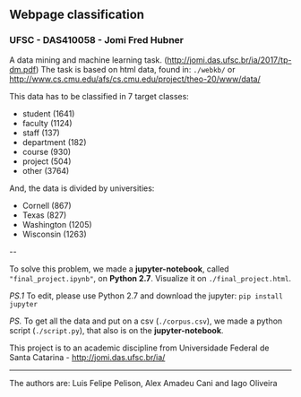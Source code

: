 ## Webpage classification
### UFSC - DAS410058 - Jomi Fred Hubner

A data mining and machine learning task. (http://jomi.das.ufsc.br/ia/2017/tp-dm.pdf)
The task is based on html data, found in: `./webkb/` or http://www.cs.cmu.edu/afs/cs.cmu.edu/project/theo-20/www/data/

This data has to be classified in 7 target classes: 
* student (1641)
* faculty (1124)
* staff (137)
* department (182)
* course (930)
* project (504)
* other (3764)

And, the data is divided by universities:

* Cornell (867)
* Texas (827)
* Washington (1205)
* Wisconsin (1263)

--

To solve this problem, we made a **jupyter-notebook**, called `"final_project.ipynb"`, on **Python 2.7**. Visualize it on `./final_project.html`. 

*PS.1* To edit, please use Python 2.7 and download the jupyter: `pip install jupyter`

*PS.* To get all the data and put on a csv (`./corpus.csv`), we made a python script (`./script.py`), that also is on the **jupyter-notebook**.

This project is to an academic discipline from Universidade Federal de Santa Catarina - http://jomi.das.ufsc.br/ia/

---

The authors are: Luis Felipe Pelison, Alex Amadeu Cani and Iago Oliveira
